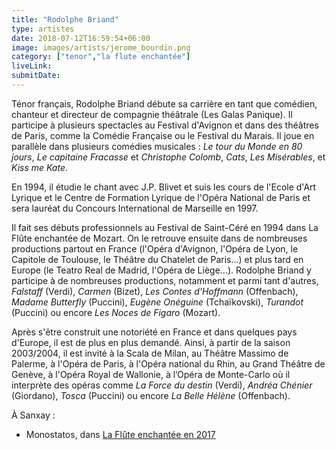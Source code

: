 ```yaml
---
title: "Rodolphe Briand"
type: artistes
date: 2018-07-12T16:59:54+06:00
image: images/artists/jerome_bourdin.png
category: ["tenor","la flute enchantée"]
liveLink: 
submitDate: 
---
```


Ténor français, Rodolphe Briand débute sa carrière en tant que comédien, chanteur et directeur de compagnie théâtrale (Les Galas Panique). Il participe à plusieurs spectacles au Festival d'Avignon et dans des théâtres de Paris, comme la Comédie Française ou le Festival du Marais. Il joue en parallèle dans plusieurs comédies musicales : *Le tour du Monde en 80 jours*, *Le capitaine Fracasse* et *Christophe Colomb*, *Cats*, *Les Misérables*, et *Kiss me Kate*.

En 1994, il étudie le chant avec J.P. Blivet et suis les cours de l'Ecole d'Art Lyrique et le Centre de Formation Lyrique de l'Opéra National de Paris et sera lauréat du Concours International de Marseille en 1997.

Il fait ses débuts professionnels au Festival de Saint-Céré en 1994 dans La Flûte enchantée de Mozart. On le retrouve ensuite dans de nombreuses productions partout en France (l'Opéra d'Avignon, l'Opéra de Lyon, le Capitole de Toulouse, le Théâtre du Chatelet de Paris...) et plus tard en Europe (le Teatro Real de Madrid, l'Opéra de Liège...). Rodolphe Briand  y participe à de nombreuses productions, notamment et parmi tant d'autres, *Falstaff* (Verdi), *Carmen* (Bizet), *Les Contes d'Hoffmann* (Offenbach), *Madame Butterfly* (Puccini), *Eugène Onéguine* (Tchaïkovski), *Turandot* (Puccini) ou encore *Les Noces de Figaro* (Mozart).

Après s'être construit une notoriété en France et dans quelques pays d'Europe, il est de plus en plus demandé. Ainsi, à partir de la saison 2003/2004, il est invité à la Scala de Milan, au Théâtre Massimo de Palerme, à l'Opéra de Paris, à l'Opéra national du Rhin, au Grand Théâtre de Genève, à l'Opéra Royal de Wallonie, à l’Opéra de Monte-Carlo où il interprète des opéras comme *La Force du destin* (Verdi), *Andréa Chénier* (Giordano), *Tosca* (Puccini) ou encore *La Belle Hélène* (Offenbach).


À Sanxay :
- Monostatos, dans [La Flûte enchantée en 2017](/portfolio/2017_flute/)

